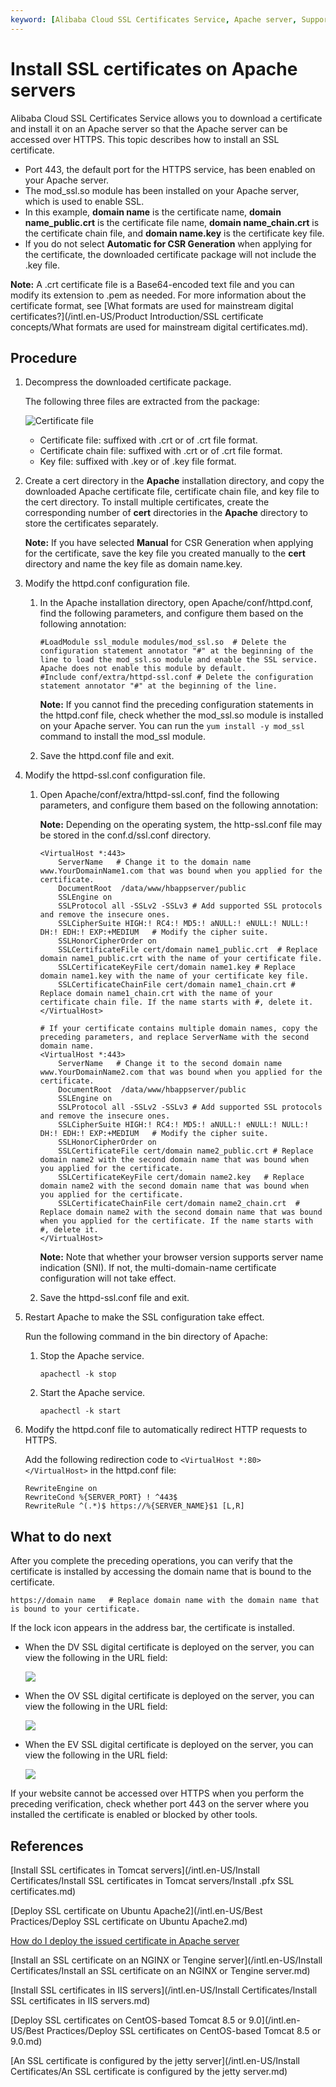 ```yaml
---
keyword: [Alibaba Cloud SSL Certificates Service, Apache server, Support HTTPS, httpd-ssl.conf]
---
```


# Install SSL certificates on Apache servers

Alibaba Cloud SSL Certificates Service allows you to download a certificate and install it on an Apache server so that the Apache server can be accessed over HTTPS. This topic describes how to install an SSL certificate.

-   Port 443, the default port for the HTTPS service, has been enabled on your Apache server.
-   The mod\_ssl.so module has been installed on your Apache server, which is used to enable SSL.
-   In this example, **domain name** is the certificate name, **domain name\_public.crt** is the certificate file name, **domain name\_chain.crt** is the certificate chain file, and **domain name.key** is the certificate key file.
-   If you do not select **Automatic for CSR Generation** when applying for the certificate, the downloaded certificate package will not include the .key file.

**Note:** A .crt certificate file is a Base64-encoded text file and you can modify its extension to .pem as needed. For more information about the certificate format, see [What formats are used for mainstream digital certificates?](/intl.en-US/Product Introduction/SSL certificate concepts/What formats are used for mainstream digital certificates.md).

## Procedure

1.  Decompress the downloaded certificate package.

    The following three files are extracted from the package:

    ![Certificate file](https://static-aliyun-doc.oss-accelerate.aliyuncs.com/assets/img/en-US/4388678851/p33689.png)

    -   Certificate file: suffixed with .crt or of .crt file format.
    -   Certificate chain file: suffixed with .crt or of .crt file format.
    -   Key file: suffixed with .key or of .key file format.
2.  Create a cert directory in the **Apache** installation directory, and copy the downloaded Apache certificate file, certificate chain file, and key file to the cert directory. To install multiple certificates, create the corresponding number of **cert** directories in the **Apache** directory to store the certificates separately.

    **Note:** If you have selected **Manual** for CSR Generation when applying for the certificate, save the key file you created manually to the **cert** directory and name the key file as domain name.key.

3.  Modify the httpd.conf configuration file.

    1.  In the Apache installation directory, open Apache/conf/httpd.conf, find the following parameters, and configure them based on the following annotation:

        ```
        #LoadModule ssl_module modules/mod_ssl.so  # Delete the configuration statement annotator "#" at the beginning of the line to load the mod_ssl.so module and enable the SSL service. Apache does not enable this module by default.
        #Include conf/extra/httpd-ssl.conf # Delete the configuration statement annotator "#" at the beginning of the line.                 
        ```

        **Note:** If you cannot find the preceding configuration statements in the httpd.conf file, check whether the mod\_ssl.so module is installed on your Apache server. You can run the `yum install -y mod_ssl` command to install the mod\_ssl module.

    2.  Save the httpd.conf file and exit.

4.  Modify the httpd-ssl.conf configuration file.

    1.  Open Apache/conf/extra/httpd-ssl.conf, find the following parameters, and configure them based on the following annotation:

        **Note:** Depending on the operating system, the http-ssl.conf file may be stored in the conf.d/ssl.conf directory.

        ```
        <VirtualHost *:443>     
            ServerName   # Change it to the domain name www.YourDomainName1.com that was bound when you applied for the certificate.                    
            DocumentRoot  /data/www/hbappserver/public          
            SSLEngine on   
            SSLProtocol all -SSLv2 -SSLv3 # Add supported SSL protocols and remove the insecure ones.
            SSLCipherSuite HIGH:! RC4:! MD5:! aNULL:! eNULL:! NULL:! DH:! EDH:! EXP:+MEDIUM   # Modify the cipher suite.
            SSLHonorCipherOrder on
            SSLCertificateFile cert/domain name1_public.crt  # Replace domain name1_public.crt with the name of your certificate file.
            SSLCertificateKeyFile cert/domain name1.key # Replace domain name1.key with the name of your certificate key file.
            SSLCertificateChainFile cert/domain name1_chain.crt # Replace domain name1_chain.crt with the name of your certificate chain file. If the name starts with #, delete it.
        </VirtualHost>
        
        # If your certificate contains multiple domain names, copy the preceding parameters, and replace ServerName with the second domain name. 
        <VirtualHost *:443>     
            ServerName   # Change it to the second domain name www.YourDomainName2.com that was bound when you applied for the certificate.                    
            DocumentRoot  /data/www/hbappserver/public          
            SSLEngine on   
            SSLProtocol all -SSLv2 -SSLv3 # Add supported SSL protocols and remove the insecure ones.
            SSLCipherSuite HIGH:! RC4:! MD5:! aNULL:! eNULL:! NULL:! DH:! EDH:! EXP:+MEDIUM   # Modify the cipher suite.
            SSLHonorCipherOrder on
            SSLCertificateFile cert/domain name2_public.crt # Replace domain name2 with the second domain name that was bound when you applied for the certificate.
            SSLCertificateKeyFile cert/domain name2.key   # Replace domain name2 with the second domain name that was bound when you applied for the certificate.
            SSLCertificateChainFile cert/domain name2_chain.crt  # Replace domain name2 with the second domain name that was bound when you applied for the certificate. If the name starts with #, delete it.
        </VirtualHost>
        ```

        **Note:** Note that whether your browser version supports server name indication \(SNI\). If not, the multi-domain-name certificate configuration will not take effect.

    2.  Save the httpd-ssl.conf file and exit.

5.  Restart Apache to make the SSL configuration take effect.

    Run the following command in the bin directory of Apache:

    1.  Stop the Apache service.

        ```
        apachectl -k stop
        ```

    2.  Start the Apache service.

        ```
        apachectl -k start
        ```

6.  Modify the httpd.conf file to automatically redirect HTTP requests to HTTPS.

    Add the following redirection code to `<VirtualHost *:80> </VirtualHost>` in the httpd.conf file:

    ```
    RewriteEngine on
    RewriteCond %{SERVER_PORT} ! ^443$
    RewriteRule ^(.*)$ https://%{SERVER_NAME}$1 [L,R]
    ```


## What to do next

After you complete the preceding operations, you can verify that the certificate is installed by accessing the domain name that is bound to the certificate.

```
https://domain name   # Replace domain name with the domain name that is bound to your certificate.
```

If the lock icon appears in the address bar, the certificate is installed.

-   When the DV SSL digital certificate is deployed on the server, you can view the following in the URL field:

    ![](https://static-aliyun-doc.oss-accelerate.aliyuncs.com/assets/img/en-US/6574858951/p4190.png)

-   When the OV SSL digital certificate is deployed on the server, you can view the following in the URL field:

    ![](https://static-aliyun-doc.oss-accelerate.aliyuncs.com/assets/img/en-US/6574858951/p4191.png)

-   When the EV SSL digital certificate is deployed on the server, you can view the following in the URL field:

    ![](https://static-aliyun-doc.oss-accelerate.aliyuncs.com/assets/img/en-US/6574858951/p4192.png)


If your website cannot be accessed over HTTPS when you perform the preceding verification, check whether port 443 on the server where you installed the certificate is enabled or blocked by other tools.

## References

[Install SSL certificates in Tomcat servers](/intl.en-US/Install Certificates/Install SSL certificates in Tomcat servers/Install .pfx SSL certificates.md)

[Deploy SSL certificate on Ubuntu Apache2](/intl.en-US/Best Practices/Deploy SSL certificate on Ubuntu Apache2.md)

[How do I deploy the issued certificate in Apache server]()

[Install an SSL certificate on an NGINX or Tengine server](/intl.en-US/Install Certificates/Install an SSL certificate on an NGINX or Tengine server.md)

[Install SSL certificates in IIS servers](/intl.en-US/Install Certificates/Install SSL certificates in IIS servers.md)

[Deploy SSL certificates on CentOS-based Tomcat 8.5 or 9.0](/intl.en-US/Best Practices/Deploy SSL certificates on CentOS-based Tomcat 8.5 or 9.0.md)

[An SSL certificate is configured by the jetty server](/intl.en-US/Install Certificates/An SSL certificate is configured by the jetty server.md)

